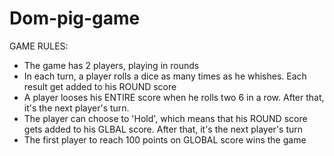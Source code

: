 # Dom-pig-game
GAME RULES:

- The game has 2 players, playing in rounds
- In each turn, a player rolls a dice as many times as he whishes. Each result get added to his ROUND score
- A player looses his ENTIRE score when he rolls two 6 in a row. After that, it's the next player's turn. 
- The player can choose to 'Hold', which means that his ROUND score gets added to his GLBAL score. After that, it's the next player's turn
- The first player to reach 100 points on GLOBAL score wins the game

